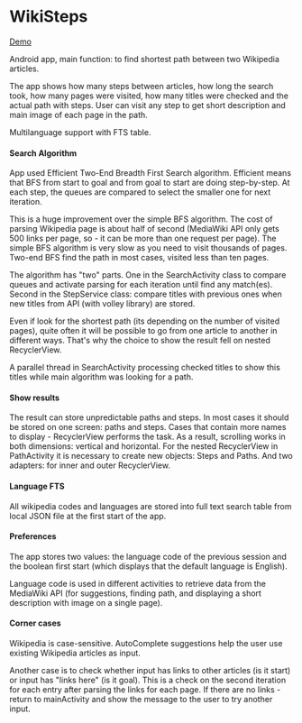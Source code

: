 # WikiSteps
[Demo](https://youtu.be/AP7DuDFvzWY)

Android app, main function: to find shortest path between two Wikipedia articles.

The app shows how many steps between articles, how long the search took, how many pages were visited, how many titles were checked and the actual path with steps. User can visit any step to get short description and main image of each page in the path.

Multilanguage support with FTS table. 
#### Search Algorithm
App used Efficient Two-End Breadth First Search algorithm. Efficient means that BFS from start to goal and from goal to start are doing step-by-step. At each step, the queues are compared to select the smaller one for next iteration. 

This is a huge improvement over the simple BFS algorithm. The cost of parsing Wikipedia page is about half of second (MediaWiki API only gets 500 links per page, so - it can be more than one request per page). The simple BFS algorithm is very slow as you need to visit thousands of pages. Two-end BFS find the path in most cases, visited less than ten pages.  
 
The algorithm has "two" parts. One in the SearchActivity class to compare queues and activate parsing for each iteration until find any match(es). Second in the StepService class: compare titles with previous ones when new titles from API (with volley library) are stored. 

Even if look for the shortest path (its depending on the number of visited pages), quite often it will be possible to go from one article to another in different ways. That's why the choice to show the result fell on nested RecyclerView. 

A parallel thread in SearchActivity processing checked titles to show this titles while main algorithm was looking for a path.

  
#### Show results
The result can store unpredictable paths and steps. In most cases it should be stored on one screen: paths and steps. Cases that contain more names to display - RecyclerView performs the task. As a result, scrolling works in both dimensions: vertical and horizontal. For the nested RecyclerView in PathActivity it is necessary to create new objects: Steps and Paths. And two adapters: for inner and outer RecyclerView.
#### Language FTS 
All wikipedia codes and languages are stored into full text search table from local JSON file at the first start of the app. 
#### Preferences
The app stores two values: the language code of the previous session and the boolean first start (which displays that the default language is English). 

Language code is used in different activities to retrieve data from the MediaWiki API (for suggestions, finding path, and displaying a short description with image on a single page). 
#### Corner cases
Wikipedia is case-sensitive. AutoComplete suggestions help the user use existing Wikipedia articles as input. 

Another case is to check whether input has links to other articles (is it start) or input has "links here" (is it goal). This is a check on the second iteration for each entry after parsing the links for each page. If there are no links - return to mainActivity and show the message to the user to try another input.
####



  







